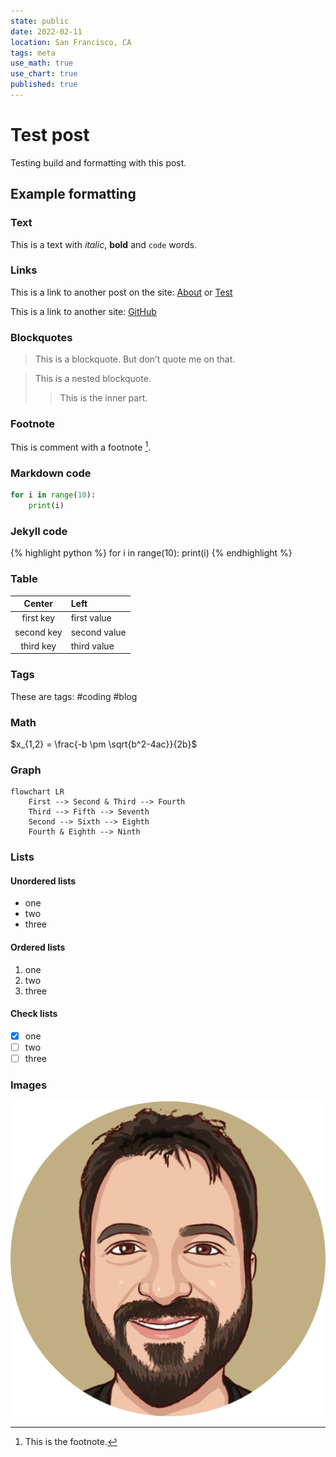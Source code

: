 ```yaml
---
state: public
date: 2022-02-11
location: San Francisco, CA
tags: meta
use_math: true
use_chart: true
published: true
---
```


# Test post

Testing build and formatting with this post.

## Example formatting

### Text

This is a text with *italic*, **bold** and `code` words.

### Links

This is a link to another post on the site: [About](./about.md) or [Test](./test.md)

This is a link to another site: [GitHub](https://www.github.com)

### Blockquotes

> This is a blockquote. But don’t quote me on that.

> This is a nested blockquote.
>> This is the inner part.

### Footnote

This is comment with a footnote [^1].

[^1]: This is the footnote.

### Markdown code

```python
for i in range(10):
    print(i)
```

### Jekyll code

{% highlight python %}
for i in range(10):
    print(i)
{% endhighlight %}

### Table

| Center       | Left         |
| :----------: | :----------- |
| first key    | first value  |
| second key   | second value |
| third key    | third value  |

### Tags

These are tags: #coding #blog

### Math

$x_{1,2} = \frac{-b \pm \sqrt{b^2-4ac}}{2b}$

### Graph

```mermaid
flowchart LR
    First --> Second & Third --> Fourth
    Third --> Fifth --> Seventh
    Second --> Sixth --> Eighth
    Fourth & Eighth --> Ninth
```

### Lists

#### Unordered lists

- one
- two
- three

#### Ordered lists

1. one
2. two
3. three

#### Check lists

- [X] one
- [ ] two
- [ ] three

### Images

![Avatar image](/assets/favicon.png)
